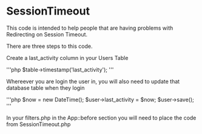 SessionTimeout
==============

This code is intended to help people that are having problems with Redirecting on Session Timeout. 

There are three steps to this code. 

Create a last_activity column in your Users Table

'''php 
  $table->timestamp('last_activity');
'''

Whereever you are login the user in, you will also need to update that database table when they login 

'''php
$now = new DateTime(); 
$user->last_activity = $now;
$user->save(); 
'''

In your filters.php in the App::before section you will need to place the code from SessionTimeout.php 


